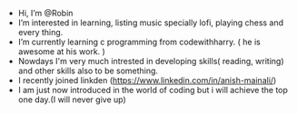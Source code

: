 - Hi, I’m @Robin
- I’m interested in learning, listing music specially lofi, playing chess and every thing.  
- I’m currently learning c programming from codewithharry. ( he is awesome at his work. )
- Nowdays I'm very much intrested in developing skills( reading, writing) and other skills also to be something. 
- I recently joined linkden (https://www.linkedin.com/in/anish-mainali/)
- I am just now introduced in the world of coding but i will achieve the top one day.(I will never give up)
